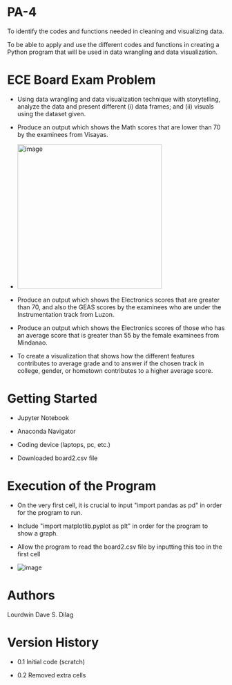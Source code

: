 # PA-4

To identify the codes and functions needed in cleaning and visualizing data.

To be able to apply and use the different codes and functions in creating a Python program 
that will be used in data wrangling and data visualization.

# ECE Board Exam Problem

- Using data wrangling and data visualization technique with storytelling, analyze the
  data and present different (i) data frames; and (ii) visuals using the dataset given.

- Produce an output which shows the Math scores that are lower than 70 by the examinees from Visayas.

- <img width="334" alt="image" src="https://github.com/user-attachments/assets/4c942a6c-a961-4e22-b266-e0459646bd95">

- Produce an output which shows the Electronics scores that are greater than 70, and also the GEAS scores
  by the examinees who are under the Instrumentation track from Luzon.

- Produce an output which shows the Electronics scores of those who has an average score that is greater
  than 55 by the female examinees from Mindanao.

- To create a visualization that shows how the different features contributes to average grade and to answer
  if the chosen track in college, gender, or hometown contributes to a higher average score.


# Getting Started

  - Jupyter Notebook

  - Anaconda Navigator

  - Coding device (laptops, pc, etc.)

  - Downloaded board2.csv file

# Execution of the Program

- On the  very first cell, it is crucial to input "import pandas as pd" in order for the program to run.

- Include "import matplotlib.pyplot as plt" in order for the program to show a graph.

- Allow the program to read the board2.csv file by inputting this too in the first cell

- ![image](https://github.com/user-attachments/assets/14784d59-4ed8-4447-aab4-20a7d3dc7a94)

# Authors

Lourdwin Dave S. Dilag

# Version History

- 0.1 Initial code (scratch)

- 0.2 Removed extra cells





